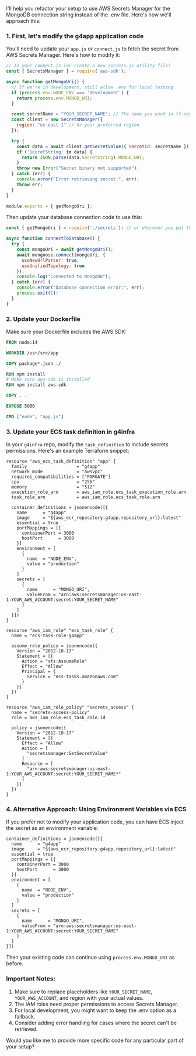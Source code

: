 I'll help you refactor your setup to use AWS Secrets Manager for the MongoDB connection string instead of the .env file. Here's how we'll approach this:

### 1. First, let's modify the g4app application code

You'll need to update your `app.js` or `connect.js` to fetch the secret from AWS Secrets Manager. Here's how to modify it:

```javascript
// In your connect.js (or create a new secrets.js utility file)
const { SecretsManager } = require('aws-sdk');

async function getMongoUri() {
  // If we're in development, still allow .env for local testing
  if (process.env.NODE_ENV === 'development') {
    return process.env.MONGO_URI;
  }

  const secretName = "YOUR_SECRET_NAME"; // The name you used in tf-secrets
  const client = new SecretsManager({
    region: "us-east-1" // Or your preferred region
  });

  try {
    const data = await client.getSecretValue({ SecretId: secretName }).promise();
    if ('SecretString' in data) {
      return JSON.parse(data.SecretString).MONGO_URI;
    }
    throw new Error("Secret binary not supported");
  } catch (err) {
    console.error("Error retrieving secret:", err);
    throw err;
  }
}

module.exports = { getMongoUri };
```

Then update your database connection code to use this:

```javascript
const { getMongoUri } = require('./secrets'); // or wherever you put the above code

async function connectToDatabase() {
  try {
    const mongoUri = await getMongoUri();
    await mongoose.connect(mongoUri, {
      useNewUrlParser: true,
      useUnifiedTopology: true
    });
    console.log("Connected to MongoDB");
  } catch (err) {
    console.error("Database connection error:", err);
    process.exit(1);
  }
}
```

### 2. Update your Dockerfile

Make sure your Dockerfile includes the AWS SDK:

```dockerfile
FROM node:14

WORKDIR /usr/src/app

COPY package*.json ./

RUN npm install
# Make sure aws-sdk is installed
RUN npm install aws-sdk

COPY . .

EXPOSE 5000

CMD ["node", "app.js"]
```

### 3. Update your ECS task definition in g4infra

In your `g4infra` repo, modify the `task_definition` to include secrets permissions. Here's an example Terraform snippet:

```hcl
resource "aws_ecs_task_definition" "app" {
  family                   = "g4app"
  network_mode             = "awsvpc"
  requires_compatibilities = ["FARGATE"]
  cpu                      = "256"
  memory                   = "512"
  execution_role_arn       = aws_iam_role.ecs_task_execution_role.arn
  task_role_arn            = aws_iam_role.ecs_task_role.arn

  container_definitions = jsonencode([{
    name      = "g4app"
    image     = "${aws_ecr_repository.g4app.repository_url}:latest"
    essential = true
    portMappings = [{
      containerPort = 3000
      hostPort      = 3000
    }]
    environment = [
      {
        name  = "NODE_ENV",
        value = "production"
      }
    ]
    secrets = [
      {
        name      = "MONGO_URI",
        valueFrom = "arn:aws:secretsmanager:us-east-1:YOUR_AWS_ACCOUNT:secret:YOUR_SECRET_NAME"
      }
    ]
  }])
}

resource "aws_iam_role" "ecs_task_role" {
  name = "ecs-task-role-g4app"

  assume_role_policy = jsonencode({
    Version = "2012-10-17"
    Statement = [{
      Action = "sts:AssumeRole"
      Effect = "Allow"
      Principal = {
        Service = "ecs-tasks.amazonaws.com"
      }
    }]
  })
}

resource "aws_iam_role_policy" "secrets_access" {
  name = "secrets-access-policy"
  role = aws_iam_role.ecs_task_role.id

  policy = jsonencode({
    Version = "2012-10-17"
    Statement = [{
      Effect = "Allow"
      Action = [
        "secretsmanager:GetSecretValue"
      ]
      Resource = [
        "arn:aws:secretsmanager:us-east-1:YOUR_AWS_ACCOUNT:secret:YOUR_SECRET_NAME*"
      ]
    }]
  })
}
```

### 4. Alternative Approach: Using Environment Variables via ECS

If you prefer not to modify your application code, you can have ECS inject the secret as an environment variable:

```hcl
container_definitions = jsonencode([{
  name      = "g4app"
  image     = "${aws_ecr_repository.g4app.repository_url}:latest"
  essential = true
  portMappings = [{
    containerPort = 3000
    hostPort      = 3000
  }]
  environment = [
    {
      name  = "NODE_ENV",
      value = "production"
    }
  ]
  secrets = [
    {
      name      = "MONGO_URI",
      valueFrom = "arn:aws:secretsmanager:us-east-1:YOUR_AWS_ACCOUNT:secret:YOUR_SECRET_NAME"
    }
  ]
}])
```

Then your existing code can continue using `process.env.MONGO_URI` as before.

### Important Notes:

1. Make sure to replace placeholders like `YOUR_SECRET_NAME`, `YOUR_AWS_ACCOUNT`, and region with your actual values.
2. The IAM roles need proper permissions to access Secrets Manager.
3. For local development, you might want to keep the .env option as a fallback.
4. Consider adding error handling for cases where the secret can't be retrieved.

Would you like me to provide more specific code for any particular part of your setup?